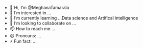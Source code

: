 - 👋 Hi, I’m @MeghanaTamarala
- 👀 I’m interested in ...
- 🌱 I’m currently learning ...Data science and Artifical intelligence
- 💞️ I’m looking to collaborate on ...
- 📫 How to reach me ...
- 😄 Pronouns: ...
- ⚡ Fun fact: ...

<!---
MeghanaTamarala/MeghanaTamarala is a ✨ special ✨ repository because its `README.md` (this file) appears on your GitHub profile.
You can click the Preview link to take a look at your changes.
--->
